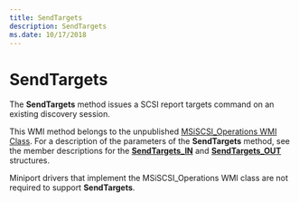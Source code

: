```yaml
---
title: SendTargets
description: SendTargets
ms.date: 10/17/2018
---
```


# SendTargets


The **SendTargets** method issues a SCSI report targets command on an existing discovery session.

This WMI method belongs to the unpublished [MSiSCSI\_Operations WMI Class](msiscsi-operations-wmi-class.md). For a description of the parameters of the **SendTargets** method, see the member descriptions for the [**SendTargets\_IN**](/windows-hardware/drivers/ddi/iscsiop/ns-iscsiop-_sendtargets_in) and [**SendTargets\_OUT**](/windows-hardware/drivers/ddi/iscsiop/ns-iscsiop-_sendtargets_out) structures.

Miniport drivers that implement the MSiSCSI\_Operations WMI class are not required to support **SendTargets**.

 

